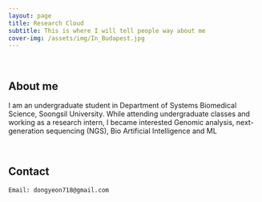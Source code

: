 ```yaml
---
layout: page
title: Research Cloud
subtitle: This is where I will tell people way about me
cover-img: /assets/img/In_Budapest.jpg
---
```


<br/>

## About me

I am an undergraduate student in Department of Systems Biomedical Science, Soongsil University.  While attending undergraduate classes and working as a research intern, I became interested Genomic analysis, next-generation sequencing (NGS), Bio Artificial Intelligence and ML 

<br/>

## Contact

```
Email: dongyeon718@gmail.com

```
